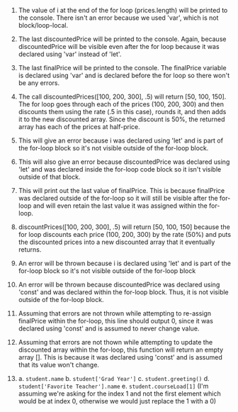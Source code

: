 1. The value of i at the end of the for loop (prices.length) will be printed to the console. There isn't an error because we used 'var', which is not block/loop-local.
2. The last discountedPrice will be printed to the console. Again, because discountedPrice will be visible even after the for loop because it was declared using 'var' instead of 'let'.
3. The last finalPrice will be printed to the console. The finalPrice variable is declared using 'var' and is declared before the for loop so there won't be any errors.
4. The call discountedPrices([100, 200, 300], .5) will return [50, 100, 150]. The for loop goes through each of the prices (100, 200, 300) and then discounts them using the rate (.5 in this case), rounds it, and then adds it to the new discounted array. Since the discount is 50%, the returned array has each of the prices at half-price.

5. This will give an error because i was declared using 'let' and is part of the for-loop block so it's not visible outside of the for-loop block.
6. This will also give an error because discountedPrice was declared using 'let' and was declared inside the for-loop code block so it isn't visible outside of that block.
7. This will print out the last value of finalPrice. This is because finalPrice was declared outside of the for-loop so it will still be visible after the for-loop and will even retain the last value it was assigned within the for-loop.
8. discountPrices([100, 200, 300], .5) will return [50, 100, 150] because the for loop discounts each price (100, 200, 300) by the rate (50%) and puts the discounted prices into a new discounted array that it eventually returns.

9. An error will be thrown because i is declared using 'let' and is part of the for-loop block so it's not visible outside of the for-loop block
10. An error will be thrown because discountedPrice was declared using 'const' and was declared within the for-loop block. Thus, it is not visible outside of the for-loop block.
11. Assuming that errors are not thrown while attempting to re-assign finalPrice within the for-loop, this line should output 0, since it was declared using 'const' and is assumed to never change value.
12. Assuming that errors are not thown while attempting to update the discounted array within the for-loop, this function will return an empty array []. This is because it was declared using 'const' and is assumed that its value won't change.

13. 
    a. `student.name`
    b. `student['Grad Year']`
    c. `student.greeting()`
    d. `student['Favorite Teacher'].name`
    e. `student.courseLoad[1]` (I'm assuming we're asking for the index 1 and not the first element which would be at index 0, otherwise we would just replace the 1 with a 0)